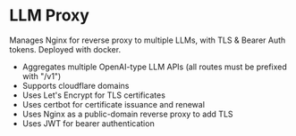 # LLM Proxy

Manages Nginx for reverse proxy to multiple LLMs, with TLS & Bearer Auth tokens. Deployed with docker.

- Aggregates multiple OpenAI-type LLM APIs (all routes must be prefixed with "/v1")
- Supports cloudflare domains
- Uses Let's Encrypt for TLS certificates
- Uses certbot for certificate issuance and renewal
- Uses Nginx as a public-domain reverse proxy to add TLS
- Uses JWT for bearer authentication